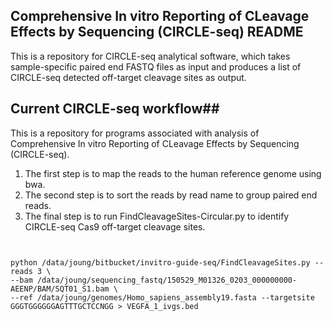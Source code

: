## Comprehensive In vitro Reporting of CLeavage Effects by Sequencing (CIRCLE-seq) README ##
This is a repository for CIRCLE-seq analytical software, which takes sample-specific paired end FASTQ files as input and produces a list of CIRCLE-seq detected off-target cleavage sites as output.

## Current CIRCLE-seq workflow##
This is a repository for programs associated with analysis of Comprehensive In vitro Reporting of CLeavage Effects by Sequencing (CIRCLE-seq).

1. The first step is to map the reads to the human reference genome using bwa.
2. The second step is to sort the reads by read name to group paired end reads.
3. The final step is to run FindCleavageSites-Circular.py to identify CIRCLE-seq Cas9 off-target cleavage sites.

    
```


python /data/joung/bitbucket/invitro-guide-seq/FindCleavageSites.py --reads 3 \ 
--bam /data/joung/sequencing_fastq/150529_M01326_0203_000000000-AEENP/BAM/SQT01_S1.bam \
--ref /data/joung/genomes/Homo_sapiens_assembly19.fasta --targetsite GGGTGGGGGGAGTTTGCTCCNGG > VEGFA_1_ivgs.bed
```
